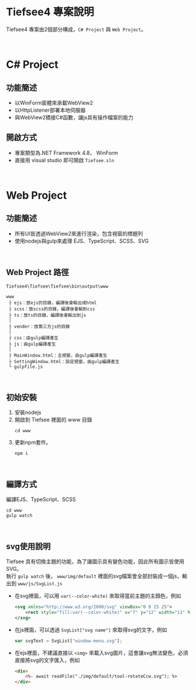 # Tiefsee4 專案說明

Tiefsee4 專案由2個部分構成，`C# Project` 與 `Web Project`。

<br>

# C# Project
## 功能簡述
- 以WinForm窗體來承載WebView2
- 以HttpListener部署本地伺服器
- 與WebView2橋接C#函數，讓js具有操作檔案的能力
## 開啟方式
- 專案類型為.NET Framework 4.8， WinForm
- 直接用 visual studio 即可開啟 `Tiefsee.sln`

<br>

# Web Project
## 功能簡述
- 所有UI皆透過WebView2來進行渲染，包含視窗的標題列
- 使用nodejs與gulp來處理 EJS、TypeScript、SCSS、SVG

<br>

## Web Project 路徑
```Tiefsee4\Tiefsee\Tiefsee\bin\output\www```

```
www
 ├ ejs：放ejs的目錄，編譯後會輸出成html
 ├ scss：放scss的目錄，編譯後會輸到css
 ├ ts：放ts的目錄，編譯後會輸出到js
 │
 ├ vender：放第三方js的目錄
 │
 ├ css：由gulp編譯產生
 ├ js：由gulp編譯產生
 │
 ├ MainWindow.html：主視窗，由gulp編譯產生
 ├ SettingWindow.html：設定視窗，由gulp編譯產生
 └ gulpfile.js
```

<br>

## 初始安裝
1. 安裝nodejs
2. 開啟到 Tiefsee 裡面的 www 目錄
	```
	cd www
	```
3. 更新npm套件。 
	```
	npm i
	```

<br>

## 編譯方式
編譯EJS、TypeScript、SCSS
```
cd www
gulp watch
```

<br>

## svg使用說明
Tiefsee 具有切換主題的功能，為了讓圖示具有變色功能，因此所有圖示皆使用SVG。  
執行 `gulp watch` 後， `www/img/default` 裡面的svg檔案會全部封裝成一個js，輸出到 `www/js/SvgList.js`  

- 在svg裡面，可以用 `var(--color-white)` 來取得當前主題的主顏色，例如
	```svg
	<svg xmlns="http://www.w3.org/2000/svg" viewBox="0 0 25 25">
		<rect style="fill:var(--color-white)" x="7" y="12" width="11" height="1"/>
	</svg>
	```

- 在js裡面，可以透過 `SvgList["svg name"]` 來取得svg的文字，例如
	```javascript
	var svgText = SvgList["window-menu.svg"];
	```

- 在ejs裡面，不建議直接以 `<img>` 來載入svg圖片，這會讓svg無法變色，必須直接將svg的文字匯入，例如
	```html
	<div>
		<%- await readFile("./img/default/tool-rotateCcw.svg"); %>
	</div>
	```


